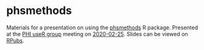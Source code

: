 # phsmethods

Materials for a presentation on using the [phsmethods](https://github.com/Public-Health-Scotland/phsmethods) R package. Presented at the [PHI useR group](https://github.com/Public-Health-Scotland/PHI-useR-group) meeting on [2020-02-25](https://github.com/Public-Health-Scotland/PHI-useR-group/tree/master/Meetings/2020-02-25). Slides can be viewed on [RPubs](https://rpubs.com/jackhannah95/phsmethods-useR).
